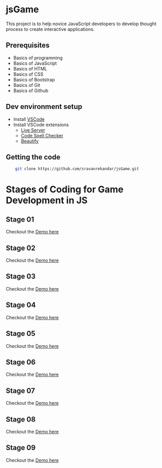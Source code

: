 # jsGame
This project is to help novice JavaScript developers to develop thought process to create interactive applications.

## Prerequisites
- Basics of programming
- Basics of JavaScript
- Basics of HTML
- Basics of CSS
- Basics of Bootstrap
- Basics of Git
- Basics of Github

## Dev environment setup

- Install [VSCode](https://code.visualstudio.com/)
- Install VSCode extensions
    - [Live Server](https://marketplace.visualstudio.com/items?itemName=ritwickdey.LiveServer)
    - [Code Spell Checker](https://marketplace.visualstudio.com/items?itemName=streetsidesoftware.code-spell-checker)
    - [Beautify](https://marketplace.visualstudio.com/items?itemName=HookyQR.beautify)

## Getting the code
```bash
    git clone https://github.com/sravanrekandar/jsGame.git
```

# Stages of Coding for Game Development in JS

## Stage 01
Checkout the [Demo here](https://sravanrekandar.github.io/jsGame/Stage01/)

## Stage 02
Checkout the [Demo here](https://sravanrekandar.github.io/jsGame/Stage02/)

## Stage 03
Checkout the [Demo here](https://sravanrekandar.github.io/jsGame/Stage03/)

## Stage 04
Checkout the [Demo here](https://sravanrekandar.github.io/jsGame/Stage04/)

## Stage 05
Checkout the [Demo here](https://sravanrekandar.github.io/jsGame/Stage05/)

## Stage 06
Checkout the [Demo here](https://sravanrekandar.github.io/jsGame/Stage06/)

## Stage 07
Checkout the [Demo here](https://sravanrekandar.github.io/jsGame/Stage07/)


## Stage 08
Checkout the [Demo here](https://sravanrekandar.github.io/jsGame/Stage08/)

## Stage 09
Checkout the [Demo here](https://sravanrekandar.github.io/jsGame/Stage09/)


